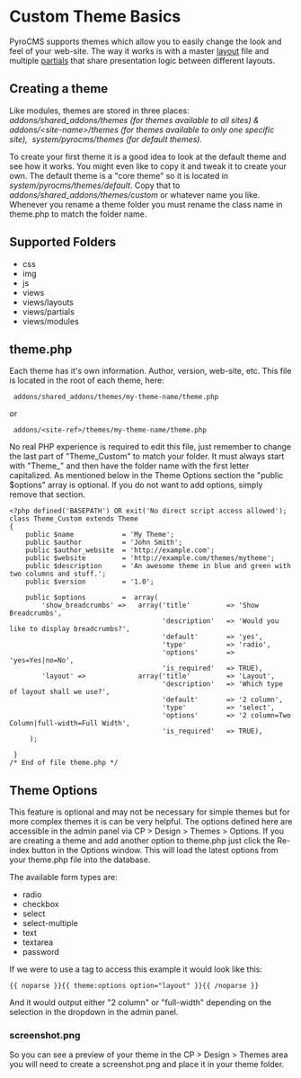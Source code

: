 # Custom Theme Basics

PyroCMS supports themes which allow you to easily change the look and feel of your web-site. The way it works is with a master <a href="http://pyrocms.com/docs/glossary#theme-layouts">layout</a> file and multiple <a href="http://pyrocms.com/docs/glossary#theme-partials">partials</a> that share presentation logic between different layouts.

## Creating a theme

Like modules, themes are stored in three places: <dfn>addons/shared_addons/themes (for themes available to all sites) &amp;</dfn><dfn> addons/&lt;site-name&gt;/themes (for themes available to only one specific site),&nbsp;</dfn><dfn> system/pyrocms/themes (for default themes).</dfn>

To create your first theme it is a good idea to look at the default theme and see how it works. You might even like to copy it and tweak it to create your own. The default theme is a &quot;core theme&quot; so it is located in <dfn>system/pyrocms/themes/default</dfn>. Copy that to <dfn>addons/</dfn><dfn>shared_addons/</dfn><dfn>themes/custom</dfn> or whatever name you like. Whenever you rename a theme folder you must rename the class name in theme.php to match the folder name.

## Supported Folders

* css
* img
* js
* views
* views/layouts
* views/partials
* views/modules

## theme.php

Each theme has it&#39;s own information. Author, version, web-site, etc. This file is located in the root of each theme, here:

     addons/shared_addons/themes/my-theme-name/theme.php

or

     addons/<site-ref>/themes/my-theme-name/theme.php

No real PHP experience is required to edit this file, just remember to change the last part of &quot;Theme\_Custom&quot; to match your folder. It must always start with &quot;Theme\_&quot; and then have the folder name with the first letter capitalized. As mentioned below in the Theme Options section the &quot;public $options&quot; array is optional. If you do not want to add options, simply remove that section.

	<?php defined('BASEPATH') OR exit('No direct script access allowed');
	class Theme_Custom extends Theme
	{
	    public $name            = 'My Theme';
	    public $author          = 'John Smith';
	    public $author_website  = 'http://example.com';
	    public $website         = 'http://example.com/themes/mytheme';
	    public $description     = 'An awesome theme in blue and green with two columns and stuff.';
	    public $version         = '1.0';
	
	    public $options         =  array(
	        'show_breadcrumbs' =>   array('title'         => 'Show Breadcrumbs',
	                                      'description'   => 'Would you like to display breadcrumbs?',
	                                      'default'       => 'yes',
	                                      'type'          => 'radio',
	                                      'options'       => 'yes=Yes|no=No',
	                                      'is_required'   => TRUE),
	        'layout' =>             array('title'         => 'Layout',
	                                      'description'   => 'Which type of layout shall we use?',
	                                      'default'       => '2 column',
	                                      'type'          => 'select',
	                                      'options'       => '2 column=Two Column|full-width=Full Width',
	                                      'is_required'   => TRUE),
	     );
	
	 }
	/* End of file theme.php */

## Theme Options

This feature is optional and may not be necessary for simple themes but for more complex themes it is can be very helpful. The options defined here are accessible in the admin panel via CP &gt; Design &gt; Themes &gt; Options. If you are creating a theme and add another option to theme.php just click the Re-index button in the Options window. This will load the latest options from your theme.php file into the database.

The available form types are:

* radio
* checkbox
* select
* select-multiple
* text
* textarea
* password

If we were to use a tag to access this example it would look like this:

    {{ noparse }}{{ theme:options option="layout" }}{{ /noparse }}

And it would output either &quot;2 column&quot; or &quot;full-width&quot; depending on the selection in the dropdown in the admin panel.

### screenshot.png

So you can see a preview of your theme in the CP &gt; Design &gt; Themes area you will need to create a screenshot.png and place it in your theme folder.